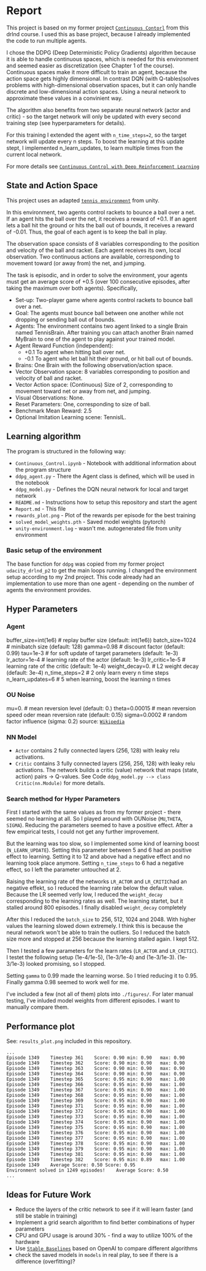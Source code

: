 # Report

This project is based on my former project [`Continuous Contorl`](https://github.com/tomalbrecht/udacity_drlnd_p2) from this drlnd course. I used this as base project, because I already implemented the code to run multiple agents.

I chose the DDPG (Deep Deterministic Policy Gradients) algorithm because it is able to handle continuous spaces, which is needed for this environment and seemed easier as discretization (see Chapter 1 of the course). Continuous spaces make it more difficult to train an agent, because the action space gets highly dimensional. In contrast DQN (with Q-tables)solves problems with high-dimensional observation spaces, but it can only handle discrete and low-dimensional action spaces. Using a neural network to approximate these values in a convinient way.

The algorithm also benefits from two separate neural network (actor and critic) - so the target network will only be updated with every second training step (see hyperparameters for details). 

For this training I extended the agent with `n_time_steps=2`, so the target network will update every n steps. To boost the learning at this update stept, I implemented n_learn_updates, to learn multiple times from the current local network.

For more details see [`Continuous Control with Deep Reinforcement Learning`](https://arxiv.org/pdf/1509.02971.pdf)

## State and Action Space

This project uses an adapted [`tennis environment`](https://github.com/Unity-Technologies/ml-agents/blob/master/docs/Learning-Environment-Examples.md#tennis) from unity.

In this environment, two agents control rackets to bounce a ball over a net. If an agent hits the ball over the net, it receives a reward of +0.1. If an agent lets a ball hit the ground or hits the ball out of bounds, it receives a reward of -0.01. Thus, the goal of each agent is to keep the ball in play.

The observation space consists of 8 variables corresponding to the position and velocity of the ball and racket. Each agent receives its own, local observation. Two continuous actions are available, corresponding to movement toward (or away from) the net, and jumping.

The task is episodic, and in order to solve the environment, your agents must get an average score of +0.5 (over 100 consecutive episodes, after taking the maximum over both agents). Specifically,

* Set-up: Two-player game where agents control rackets to bounce ball over a net.
* Goal: The agents must bounce ball between one another while not dropping or sending ball out of bounds.
* Agents: The environment contains two agent linked to a single Brain named TennisBrain. After training you can attach another Brain named MyBrain to one of the agent to play against your trained model.
* Agent Reward Function (independent):
    * +0.1 To agent when hitting ball over net.
    * -0.1 To agent who let ball hit their ground, or hit ball out of bounds.
* Brains: One Brain with the following observation/action space.
* Vector Observation space: 8 variables corresponding to position and velocity of ball and racket.
* Vector Action space: (Continuous) Size of 2, corresponding to movement toward net or away from net, and jumping.
* Visual Observations: None.
* Reset Parameters: One, corresponding to size of ball.
* Benchmark Mean Reward: 2.5
* Optional Imitation Learning scene: TennisIL.

## Learning algorithm

The program is structured in the following way:

- `Continuous_Control.ipynb` - Notebook with additional information about the program structure
- `ddpg_agent.py` - There the Agent class is defined, which will be used in the notebook
- `ddpg_model.py` - Defines the DQN neural network for local and target network
- `README.md` - Instructions how to setup this repository and start the agent
- `Report.md` - This file
- `rewards_plot.png` - Plot of the rewards per episode for the best training
- `solved_model_weights.pth` - Saved model weights (pytorch)
- `unity-environment.log` - wasn't me. autogenerated file from unity environment


### Basic setup of the environment

The base function for `ddpg` was copied from my former project `udacity_drlnd_p2` to get the main loops running. I changed the environment setup according to my 2nd project. This code already had an implementation to use more than one agent - depending on the number of agents the environment provides. 

## Hyper Parameters  

### Agent

buffer_size=int(1e6)   # replay buffer size (default: int(1e6))
batch_size=1024        # minibatch size (default: 128)
gamma=0.98             # discount factor (default: 0.99)
tau=1e-3               # for soft update of target parameters (default: 1e-3)
lr_actor=1e-4          # learning rate of the actor (default: 1e-3)
lr_critic=1e-5         # learning rate of the critic (default: 1e-4)
weight_decay=0.        # L2 weight decay (default: 3e-4)
n_time_steps=2         # 2 only learn every n time steps
n_learn_updates=6      # 5 when learning, boost the learning n times


### OU Noise

mu=0.                 # mean reversion level (default: 0.)
theta=0.00015         # mean reversion speed oder mean reversion rate (default: 0.15)
sigma=0.0002          # random factor influence (sigma: 0.2)
source: [`Wikipedia`](https://de.wikipedia.org/wiki/Ornstein-Uhlenbeck-Prozess)

### NN Model

* `Actor` contains 2 fully connected layers (256, 128) with leaky relu activations.
* `Critic` contains 3 fully connected layers (256, 256, 128) with leaky relu activations. The network builds a critic (value) network that maps (state, action) pairs -> Q-values. See Code `ddpg_model.py --> class Critic(nn.Module)` for more details.

### Search method for Hyper Parameters

First I started with the same values as from my former project - there seemed no learning at all. So I played around with OUNoise (`MU`,`THETA`, `SIGMA`). Reducing the parameters seemed to have a positive effect. After a few empirical tests, I could not get any further improvement.

But the learning was too slow, so I implemented some kind of learning boost (`N_LEARN_UPDATE`). Setting this parameter between 5 and 6 had an positive effect to learning. Setting it to 12 and above had a negative effect and no learning took place anymore. Setting `n_time_steps` to 6 had a negative effect, so I left the parameter untouched at 2.

Raising the learning rate of the networks `LR_ACTOR` and `LR_CRITIC`had an negative effekt, so I reduced the learning rate below the default value. Because the LR seemed verly low, I reduced the `weight_decay` corresponding to the learning rates as well.
The learning startet, but it stalled around 800 episodes. I finally disabled `weight_decay` completely

After this I reduced the `batch_size` to 256, 512, 1024 and 2048. With higher values the learning slowed down extremely. I think this is because the neural network won't be able to train the outliers. So I reduced the batch size more and stopped at 256 because the learning stalled again. I kept 512.

Then I tested a few parameters for the learn rates (`LR_ACTOR` and `LR_CRITIC`). I testet the following setup (1e-4/1e-5), (1e-3/1e-4) and (1e-3/1e-3). (1e-3/1e-3) looked promising, so I stopped.

Setting `gamma` to 0.99 made the learning worse. So I tried reducing it to 0.95. Finally gamma 0.98 seemed to work well for me.

I've included a few (not all of them) plots into `./figures/`. For later manual testing, I've inluded model weights from different episodes. I want to manually compare them.


## Performance plot

See: `results_plot.png` included in this repository.

```
...
Episode 1349	Timestep 361	Score: 0.90	min: 0.90	max: 0.90
Episode 1349	Timestep 362	Score: 0.90	min: 0.90	max: 0.90
Episode 1349	Timestep 363	Score: 0.90	min: 0.90	max: 0.90
Episode 1349	Timestep 364	Score: 0.90	min: 0.90	max: 0.90
Episode 1349	Timestep 365	Score: 0.95	min: 0.90	max: 1.00
Episode 1349	Timestep 366	Score: 0.95	min: 0.90	max: 1.00
Episode 1349	Timestep 367	Score: 0.95	min: 0.90	max: 1.00
Episode 1349	Timestep 368	Score: 0.95	min: 0.90	max: 1.00
Episode 1349	Timestep 369	Score: 0.95	min: 0.90	max: 1.00
Episode 1349	Timestep 371	Score: 0.95	min: 0.90	max: 1.00
Episode 1349	Timestep 372	Score: 0.95	min: 0.90	max: 1.00
Episode 1349	Timestep 373	Score: 0.95	min: 0.90	max: 1.00
Episode 1349	Timestep 374	Score: 0.95	min: 0.90	max: 1.00
Episode 1349	Timestep 375	Score: 0.95	min: 0.90	max: 1.00
Episode 1349	Timestep 376	Score: 0.95	min: 0.90	max: 1.00
Episode 1349	Timestep 377	Score: 0.95	min: 0.90	max: 1.00
Episode 1349	Timestep 378	Score: 0.95	min: 0.90	max: 1.00
Episode 1349	Timestep 379	Score: 0.95	min: 0.90	max: 1.00
Episode 1349	Timestep 381	Score: 0.95	min: 0.90	max: 1.00
Episode 1349	Timestep 382	Score: 0.95	min: 0.89	max: 1.00
Episode 1349	Average Score: 0.50	Score: 0.95
Environment solved in 1249 episodes!	Average Score: 0.50
...
```

## Ideas for Future Work
* Reduce the layers of the critic network to see if it will learn faster (and still be stable in training)
* Implement a grid search algorithm to find better combinations of hyper parameters
* CPU and GPU usage is around 30% - find a way to utilize 100% of the hardware
* Use [`Stable Baselines`](https://github.com/hill-a/stable-baselines) based on OpenAI to compare different algorithms
* check the saved models in `models` in real play, to see if there is a difference (overfitting)?